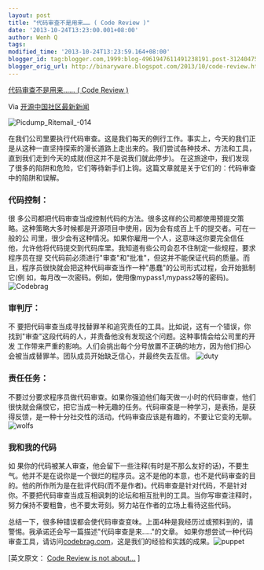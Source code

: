 ```yaml
---
layout: post
title: "代码审查不是用来…… ( Code Review )"
date: '2013-10-24T13:23:00.001+08:00'
author: Wenh Q
tags:
modified_time: '2013-10-24T13:23:59.164+08:00'
blogger_id: tag:blogger.com,1999:blog-4961947611491238191.post-3124047587732460286
blogger_orig_url: http://binaryware.blogspot.com/2013/10/code-review.html
---
```


[代码审查不是用来…… ( Code Review
)](http://www.oschina.net/news/45315/code-review-is-not-about)

Via [开源中国社区最新新闻](http://www.oschina.net/?from=rss)

![Picdump_Ritemail_-014](http://static.oschina.net/uploads/img/201310/24072521_t68n.jpg)

在我们公司里要执行代码审查。这是我们每天的例行工作。事实上，今天的我们正是从这种一直坚持探索的漫长道路上走出来的。我们尝试各种技术、方法和工具，直到我们走到今天的成就(但这并不是说我们就此停步)。
在这旅途中，我们发现了很多的陷阱和危险，它们等待新手们上钩。这篇文章就是关于它们的：代码审查中的陷阱和误解。

### 代码控制：

很
多公司都把代码审查当成控制代码的方法。很多这样的公司都使用预提交策略。这种策略大多时候都是开源项目中使用，因为会有成百上千的提交者。可在一般的公
司里，很少会有这种情况。如果你雇用一个人，这意味这你要完全信任他，允许他将代码提交到代码库里。我知道有些公司会忍不住制定一些规程，要求程序员在提
交代码前必须进行"审查"和"批准"，但这并不能保证代码的质量。而且，程序员很快就会把这种代码审查当作一种"愚蠢"的公司形式过程，会开始抵制它(例
如，每月改一次密码。例如，使用像mypass1,mypass2等的密码)。
![Codebrag](http://static.oschina.net/uploads/img/201310/24072521_3Muc.png)


### 审判厅：

不
要把代码审查当成寻找替罪羊和追究责任的工具。比如说，这有一个错误，你找到"审查"这段代码的人，并责备他没有发现这个问题。这种事情会给公司里的开发
工作带来严重的影响。人们会挑出每个分号放置不正确的地方，因为他们担心会被当成替罪羊。团队成员开始缺乏信心，并最终失去互信。
![duty](http://static.oschina.net/uploads/img/201310/24072521_Cr9q.jpg)

### 责任任务：

不要过分要求程序员做代码审查。如果你强迫他们每天做一小时的代码审查，他们很快就会痛恨它，把它当成一种无趣的任务。代码审查是一种学习，是表扬，是获得反馈，是一种十分社交性的活动。代码审查应该是有趣的，不要让它变的无聊。
![wolfs](http://static.oschina.net/uploads/img/201310/24072522_LqBV.jpg)

### 我和我的代码

如
果你的代码被某人审查，他会留下一些注释(有时是不那么友好的话)，不要生气。他并不是在说你是一个很烂的程序员。这不是他的本意，也不是代码审查的目
的。他的所作所为是在批评代码(而不是作者)。代码审查是针对代码，不是针对你。不要把代码审查当成互相讽刺的论坛和相互批判的工具。当你写审查注释时，
努力保持不要粗鲁，也不要太苛刻。努力站在作者的立场上看待这些代码。

总结一下，很多种错误都会使代码审查变味。上面4种是我经历过或预料到的，请警惕。我承诺还会写一篇描述"代码审查是来….."的文章。
如果你想尝试一种代码审查工具，请访问[codebrag.com](http://codebrag.com/)，这是我们的经验和实践的成果。![puppet](http://static.oschina.net/uploads/img/201310/24072522_MW6k.jpg)

[英文原文： [Code Review is not
about...](http://blog.zuchos.com/2013/10/what-code-review-is-not-about.html)
]
